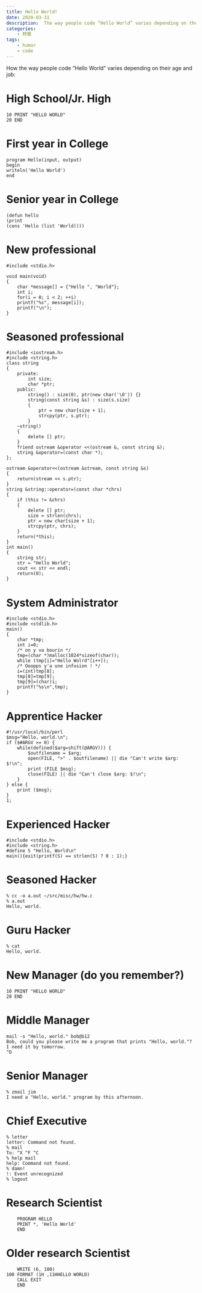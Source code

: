```yaml
---
title: Hello World!
date: 2020-03-31
description:  The way people code “Hello World” varies depending on their age and job.
categories:
    - 转载
tags:
    - humor
    - code
---
```


How the way people code “Hello World” varies depending on their age and job:

# High School/Jr. High

```
10 PRINT "HELLO WORLD"
20 END
```

# First year in College

```
program Hello(input, output)
begin
writeln('Hello World')
end
```

# Senior year in College

```
(defun hello
(print
(cons 'Hello (list 'World))))
```

# New professional

```
#include <stdio.h>

void main(void)
{
    char *message[] = {"Hello ", "World"};
    int i;
    for(i = 0; i < 2; ++i)
    printf("%s", message[i]);
    printf("\n");
}
```

# Seasoned professional

```
#include <iostream.h>
#include <string.h>
class string
{
    private:
        int size;
        char *ptr;
    public:
        string() : size(0), ptr(new char('\0')) {}
        string(const string &s) : size(s.size)
        {
            ptr = new char[size + 1];
            strcpy(ptr, s.ptr);
        }
    ~string()
    {
        delete [] ptr;
    }
    friend ostream &operator <<(ostream &, const string &);
    string &operator=(const char *);
};

ostream &operator<<(ostream &stream, const string &s)
{
    return(stream << s.ptr);
}
string &string::operator=(const char *chrs)
{
    if (this != &chrs)
    {
        delete [] ptr;
        size = strlen(chrs);
        ptr = new char[size + 1];
        strcpy(ptr, chrs);
    }
    return(*this);
}
int main()
{
    string str;
    str = "Hello World";
    cout << str << endl;
    return(0);
}
```

# System Administrator

```
#include <stdio.h>
#include <stdlib.h>
main()
{
    char *tmp;
    int i=0;
    /* on y va bourin */
    tmp=(char *)malloc(1024*sizeof(char));
    while (tmp[i]="Hello Wolrd"[i++]);
    /* Ooopps y'a une infusion ! */
    i=(int)tmp[8];
    tmp[8]=tmp[9];
    tmp[9]=(char)i;
    printf("%s\n",tmp);
}
```

# Apprentice Hacker

```
#!/usr/local/bin/perl
$msg="Hello, world.\n";
if ($#ARGV >= 0) {
    while(defined($arg=shift(@ARGV))) {
	    $outfilename = $arg;
	    open(FILE, ">" . $outfilename) || die "Can't write $arg: $!\n";
	    print (FILE $msg);
	    close(FILE) || die "Can't close $arg: $!\n";
    }
} else {
    print ($msg);
}
1;
```

# Experienced Hacker

```
#include <stdio.h>
#include <string.h>
#define S "Hello, World\n"
main(){exit(printf(S) == strlen(S) ? 0 : 1);}
```

# Seasoned Hacker

```
% cc -o a.out ~/src/misc/hw/hw.c
% a.out
Hello, world.
```

# Guru Hacker

```
% cat
Hello, world.
```

# New Manager (do you remember?)

```
10 PRINT "HELLO WORLD"
20 END
```

# Middle Manager

```
mail -s "Hello, world." bob@b12
Bob, could you please write me a program that prints "Hello, world."?
I need it by tomorrow.
^D
```

# Senior Manager

```
% zmail jim
I need a "Hello, world." program by this afternoon.
```

# Chief Executive

```
% letter
letter: Command not found.
% mail
To: ^X ^F ^C
% help mail
help: Command not found.
% damn!
!: Event unrecognized
% logout
```

# Research Scientist

```
    PROGRAM HELLO
    PRINT *, 'Hello World'
    END
```

# Older research Scientist

```
	WRITE (6, 100)
100 FORMAT (1H ,11HHELLO WORLD)
	CALL EXIT
	END
```
